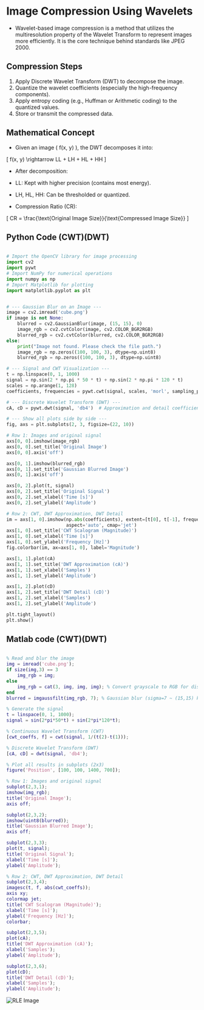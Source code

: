 # Image Compression Using Wavelets

- Wavelet-based image compression is a method that utilizes the multiresolution property of the Wavelet Transform to represent images more efficiently. It is the core technique behind standards like JPEG 2000.

## Compression Steps

1. Apply Discrete Wavelet Transform (DWT) to decompose the image.
2. Quantize the wavelet coefficients (especially the high-frequency components).
3. Apply entropy coding (e.g., Huffman or Arithmetic coding) to the quantized values.
4. Store or transmit the compressed data.

## Mathematical Concept

- Given an image \( f(x, y) \), the DWT decomposes it into:

\[
f(x, y) \rightarrow LL + LH + HL + HH
\]

- After decomposition:
- LL: Kept with higher precision (contains most energy).
- LH, HL, HH: Can be thresholded or quantized.

- Compression Ratio (CR):

\[
CR = \frac{\text{Original Image Size}}{\text{Compressed Image Size}}
\]


## Python Code (CWT)(DWT)

```python

# Import the OpenCV library for image processing
import cv2  
import pywt
# Import NumPy for numerical operations
import numpy as np  
# Import Matplotlib for plotting
import matplotlib.pyplot as plt  


# --- Gaussian Blur on an Image ---
image = cv2.imread('cube.png')
if image is not None:
    blurred = cv2.GaussianBlur(image, (15, 15), 0)
    image_rgb = cv2.cvtColor(image, cv2.COLOR_BGR2RGB)
    blurred_rgb = cv2.cvtColor(blurred, cv2.COLOR_BGR2RGB)
else:
    print("Image not found. Please check the file path.")
    image_rgb = np.zeros((100, 100, 3), dtype=np.uint8)
    blurred_rgb = np.zeros((100, 100, 3), dtype=np.uint8)

# --- Signal and CWT Visualization ---
t = np.linspace(0, 1, 1000)
signal = np.sin(2 * np.pi * 50 * t) + np.sin(2 * np.pi * 120 * t)
scales = np.arange(1, 128)
coefficients, frequencies = pywt.cwt(signal, scales, 'morl', sampling_period=t[1]-t[0])

# --- Discrete Wavelet Transform (DWT) ---
cA, cD = pywt.dwt(signal, 'db4')  # Approximation and detail coefficients

# --- Show all plots side by side ---
fig, axs = plt.subplots(2, 3, figsize=(22, 10))

# Row 1: Images and original signal
axs[0, 0].imshow(image_rgb)
axs[0, 0].set_title('Original Image')
axs[0, 0].axis('off')

axs[0, 1].imshow(blurred_rgb)
axs[0, 1].set_title('Gaussian Blurred Image')
axs[0, 1].axis('off')

axs[0, 2].plot(t, signal)
axs[0, 2].set_title('Original Signal')
axs[0, 2].set_xlabel('Time [s]')
axs[0, 2].set_ylabel('Amplitude')

# Row 2: CWT, DWT Approximation, DWT Detail
im = axs[1, 0].imshow(np.abs(coefficients), extent=[t[0], t[-1], frequencies[-1], frequencies[0]],
                      aspect='auto', cmap='jet')
axs[1, 0].set_title('CWT Scalogram (Magnitude)')
axs[1, 0].set_xlabel('Time [s]')
axs[1, 0].set_ylabel('Frequency [Hz]')
fig.colorbar(im, ax=axs[1, 0], label='Magnitude')

axs[1, 1].plot(cA)
axs[1, 1].set_title('DWT Approximation (cA)')
axs[1, 1].set_xlabel('Samples')
axs[1, 1].set_ylabel('Amplitude')

axs[1, 2].plot(cD)
axs[1, 2].set_title('DWT Detail (cD)')
axs[1, 2].set_xlabel('Samples')
axs[1, 2].set_ylabel('Amplitude')

plt.tight_layout()
plt.show()

```

## Matlab code (CWT)(DWT)

```matlab

% Read and blur the image
img = imread('cube.png');
if size(img,3) == 3
    img_rgb = img;
else
    img_rgb = cat(3, img, img, img); % Convert grayscale to RGB for display
end
blurred = imgaussfilt(img_rgb, 7); % Gaussian blur (sigma=7 ~ (15,15) kernel)

% Generate the signal
t = linspace(0, 1, 1000);
signal = sin(2*pi*50*t) + sin(2*pi*120*t);

% Continuous Wavelet Transform (CWT)
[cwt_coeffs, f] = cwt(signal, 1/(t(2)-t(1)));

% Discrete Wavelet Transform (DWT)
[cA, cD] = dwt(signal, 'db4');

% Plot all results in subplots (2x3)
figure('Position', [100, 100, 1400, 700]);

% Row 1: Images and original signal
subplot(2,3,1);
imshow(img_rgb);
title('Original Image');
axis off;

subplot(2,3,2);
imshow(uint8(blurred));
title('Gaussian Blurred Image');
axis off;

subplot(2,3,3);
plot(t, signal);
title('Original Signal');
xlabel('Time [s]');
ylabel('Amplitude');

% Row 2: CWT, DWT Approximation, DWT Detail
subplot(2,3,4);
imagesc(t, f, abs(cwt_coeffs));
axis xy;
colormap jet;
title('CWT Scalogram (Magnitude)');
xlabel('Time [s]');
ylabel('Frequency [Hz]');
colorbar;

subplot(2,3,5);
plot(cA);
title('DWT Approximation (cA)');
xlabel('Samples');
ylabel('Amplitude');

subplot(2,3,6);
plot(cD);
title('DWT Detail (cD)');
xlabel('Samples');
ylabel('Amplitude');

```

![RLE Image](photows/cwtanddwt1.png)

